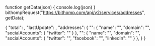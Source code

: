 function getData(json) {
  console.log(json)
}
bithompRequest("https://bithomp.com/api/v2/services/addresses", getData);

{
  "total": ,
  "lastUpdate": ,
  "addresses": {
    "": {
      "name": "",
      "domain": "",
      "socialAccounts": {
        "twitter": ""
      }
    },
    "": {
      "name": "",
      "domain": "",
      "socialAccounts": {
        "twitter": "",
        "facebook": "",
        "linkedin": ""
      }
    },
  }
}
